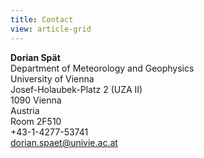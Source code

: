 ```yaml
---
title: Contact
view: article-grid
---
```


**Dorian Spät**\
Department of Meteorology and Geophysics\
University of Vienna\
Josef-Holaubek-Platz 2 (UZA II)\
1090 Vienna\
Austria\
Room 2F510\
+43-1-4277-53741\
dorian.spaet@univie.ac.at
